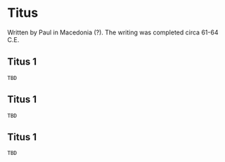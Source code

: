 # Titus

Written by Paul in Macedonia (?). The writing was completed circa 61-64 C.E.

## Titus 1

```
TBD
```


## Titus 1

```
TBD
```


## Titus 1

```
TBD
```


